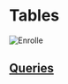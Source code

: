 # Tables

![Enrolle](https://user-images.githubusercontent.com/101666279/229907215-d7928f8c-6f26-40fd-9a0f-14c57e54f87b.png)

## [Queries](https://user-images.githubusercontent.com/101666279/229907215-d7928f8c-6f26-40fd-9a0f-14c57e54f87b.png)
